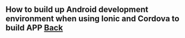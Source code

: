 ## How to build up Android development environment when using Ionic and Cordova to build APP [Back](./qa.md)
